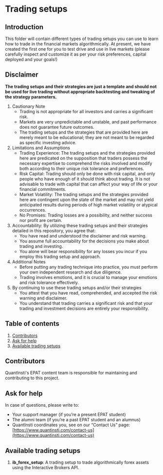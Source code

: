 # Trading setups

## Introduction 
This folder will contain different types of trading setups you can use to learn how to trade in the financial markets algorithmically. At present, we have created the first one for you to test drive and use in live markets (please carefully inspect and customize it as per your risk preferences, capital deployed and your goals!)


## Disclaimer
**The trading setups and their strategies are just a template and should not be used for live trading without appropriate backtesting and tweaking of the strategy parameters.**

1. Cautionary Note
    - Trading is not appropriate for all investors and carries a significant risk.
    - Markets are very unpredictable and unstable, and past performance does not guarantee future outcomes.
    - The trading setups and the strategies that are provided here are merely meant to be educational; they are not meant to be regarded as specific investing advice.
2. Limitations and Assumptions
    - Trading Experience: The trading setups and the strategies provided here are predicated on the supposition that traders possess the necessary expertise to comprehend the risks involved and modify both according to their unique risk tolerance and preferences.
    - Risk Capital: Trading should only be done with risk capital, and only people who have enough of it should think about trading. It is not advisable to trade with capital that can affect your way of life or your financial commitments.
    - Market Volatility: The trading setups and the strategies provided here are contingent upon the state of the market and may not yield anticipated results during periods of high market volatility or atypical occurrences.
    - No Promises: Trading losses are a possibility, and neither success nor profit are certain.
3. Accountability: By utilizing these trading setups and their strategies detailed in this repository, you agree that:
    - You have read and understood the disclaimer and risk warning.
    - You assume full accountability for the decisions you make about trading and investing.
    - You alone will bear responsibility for any losses you incur if you employ this trading setup and approach.
4. Additional Notes
    - Before putting any trading technique into practice, you must perform your own independent research and due diligence.
    - Trading involves emotions, and it is crucial to manage your emotions and risk tolerance effectively.
5. By continuing to use these trading setups and/or their strategies
    - You attest that you have read, comprehended, and accepted the risk warning and disclaimer.
    - You understand that trading carries a significant risk and that your trading and investment decisions are entirely your responsibility.

## Table of contents
1. [Contributors](#contributors)
2. [Ask for help](#help)
3. [Available trading setups](#setups)

<a id='contributors'></a>
## Contributors
QuantInsti's EPAT content team is responsible for maintaining and contributing to this project.

<a id='help'></a>
## Ask for help
In case of questions, please write to:
- Your support manager (if you’re a present EPAT student)
- The alumni team (if you’re a past EPAT student and an alumnus)
- QuantInsti coordinates you, see on our “Contact Us” page: [https://www.quantinsti.com/contact-us](https://www.quantinsti.com/contact-us)

<a id='setups'></a>
## Available trading setups

1. **ib_forex_setup**: A trading setup to trade algorithmically forex assets using the Interactive Brokers API.
